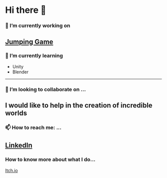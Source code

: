 # Hi there 👋

### 🔭 I’m currently working on 
[Jumping Game](https://github.com/JavierGonzalezCh/JumpingGame)
---
### 🌱 I’m currently learning 
- Unity
- Blender
---
### 👯 I’m looking to collaborate on ...
I would like to help in the creation of incredible worlds
---
### 📫 How to reach me: ...
[LinkedIn](https://www.linkedin.com/in/javiergonzalezch)
---
### How to know more about what I do...
[Itch.io](https://javiergonzalezch.itch.io/)
